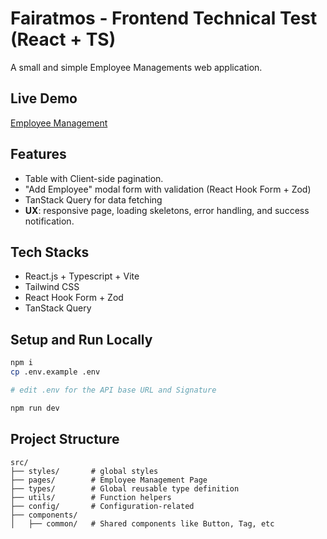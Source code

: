 # Fairatmos - Frontend Technical Test (React + TS)

A small and simple Employee Managements web application.

## Live Demo

[Employee Management](https://fairatmos-arba-employee-managements.vercel.app/)

## Features

- Table with Client-side pagination.
- "Add Employee" modal form with validation (React Hook Form + Zod)
- TanStack Query for data fetching
- **UX**: responsive page, loading skeletons, error handling, and success notification.

## Tech Stacks
- React.js + Typescript + Vite
- Tailwind CSS
- React Hook Form + Zod
- TanStack Query 

## Setup and Run Locally

```bash
npm i
cp .env.example .env  

# edit .env for the API base URL and Signature

npm run dev
```

## Project Structure

```
src/     
├── styles/       # global styles
├── pages/        # Employee Management Page
├── types/        # Global reusable type definition
├── utils/        # Function helpers
├── config/       # Configuration-related
├── components/
│   ├── common/   # Shared components like Button, Tag, etc
```



